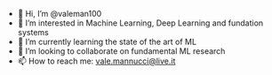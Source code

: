 - 👋 Hi, I’m @valeman100
- 👀 I’m interested in Machine Learning, Deep Learning and fundation systems
- 🌱 I’m currently learning the state of the art of ML
- 💞️ I’m looking to collaborate on fundamental ML research
- 📫 How to reach me: vale.mannucci@live.it

<!---
valeman100/valeman100 is a ✨ special ✨ repository because its `README.md` (this file) appears on your GitHub profile.
You can click the Preview link to take a look at your changes.
--->
